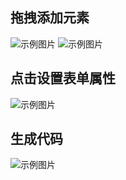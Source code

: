 ## 拖拽添加元素
![示例图片](https://github.com/18772894357/low-code-form/blob/tree/master/static/4.png)
![示例图片](https://github.com/18772894357/low-code-form/blob/tree/master/static/1.png)

## 点击设置表单属性
![示例图片](https://github.com/18772894357/low-code-form/blob/tree/master/static/3.png)

## 生成代码
![示例图片](https://github.com/18772894357/low-code-form/blob/tree/master/static/2.png)
